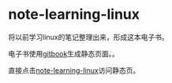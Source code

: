 note-learning-linux
===================

将以前学习linux的笔记整理出来，形成这本电子书。

电子书使用[gitbook](http://www.gitbook.io/)生成静态页面。。

直接点击[note-learning-linux](http://xionglie.github.io/note-learning-linux/)访问静态页。

